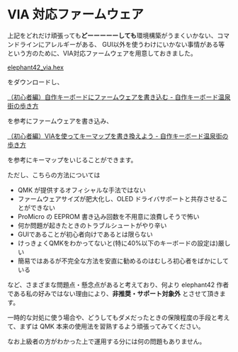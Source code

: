 
# VIA 対応ファームウェア

上記をどれだけ頑張っても**どーーーーーしても**環境構築がうまくいかない、コマンドラインにアレルギーがある、
GUI以外を使うわけにいかない事情がある等という方のために、VIA対応ファームウェアを用意しておきました。

[elephant42_via.hex](https://raw.githubusercontent.com/illness072/elephant42/master/via/elephant42_via.hex)

をダウンロードし、

[（初心者編）自作キーボードにファームウェアを書き込む - 自作キーボード温泉街の歩き方](https://salicylic-acid3.hatenablog.com/entry/qmk-toolbox)

を参考にファームウェアを書き込み、

[（初心者編）VIAを使ってキーマップを書き換えよう - 自作キーボード温泉街の歩き方](https://salicylic-acid3.hatenablog.com/entry/via-manual)

を参考にキーマップをいじることができます。

ただし、こちらの方法については

- QMK が提供するオフィシャルな手法ではない
- ファームウェアサイズが肥大化し、OLED ドライバサポートと共存させることができない
- ProMicro の EEPROM 書き込み回数を不用意に浪費しそうで怖い
- 何か問題が起きたときのトラブルシュートがやり辛い
- GUIであることが初心者向けであるとは限らない
- けっきょくQMKをわかってないと(特に40%以下のキーボードの設定は)厳しい
- 簡易ではあるが不完全な方法を安直に勧めるのはむしろ初心者をばかにしている

など、さまざまな問題点・懸念点があると考えており、何より elephant42 作者である私の好みではない理由により、**非推奨・サポート対象外** とさせて頂きます。

一時的な対処に使う場合や、どうしてもダメだったときの保険程度の手段と考えて、まずは QMK 本来の使用法を習熟するよう頑張ってみてください。

なお上級者の方がわかった上で運用する分には何の問題もありません。
